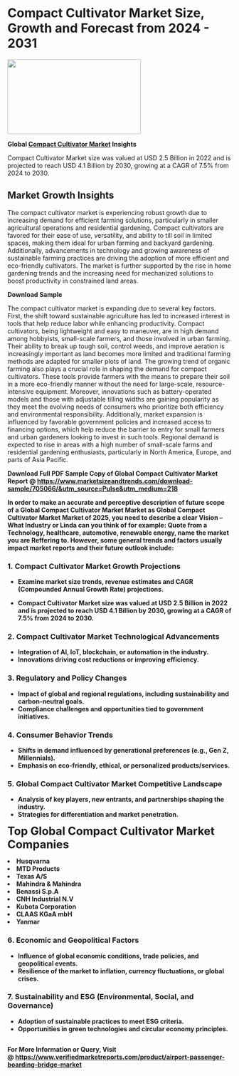 <H1>Compact Cultivator Market Size, Growth and Forecast from 2024 - 2031</H1><img class="aligncenter size-medium wp-image-584254" src="https://thirdeyenews.in/wp-content/uploads/2024/09/Global-Market-Research-300x168.jpeg" alt="" width="300" height="168" /><p><strong>Global&nbsp;<a href="https://www.marketsizeandtrends.com/download-sample/705066/&amp;utm_source=Pulse&amp;utm_medium=218">Compact Cultivator Market</a> Insights</strong></p><p>Compact Cultivator Market size was valued at USD 2.5 Billion in 2022 and is projected to reach USD 4.1 Billion by 2030, growing at a CAGR of 7.5% from 2024 to 2030.</p><p><h2>Market Growth Insights</h2> <p>The compact cultivator market is experiencing robust growth due to increasing demand for efficient farming solutions, particularly in smaller agricultural operations and residential gardening. Compact cultivators are favored for their ease of use, versatility, and ability to till soil in limited spaces, making them ideal for urban farming and backyard gardening. Additionally, advancements in technology and growing awareness of sustainable farming practices are driving the adoption of more efficient and eco-friendly cultivators. The market is further supported by the rise in home gardening trends and the increasing need for mechanized solutions to boost productivity in constrained land areas.</p> <p><strong>Download Sample</strong></p> <p>The compact cultivator market is expanding due to several key factors. First, the shift toward sustainable agriculture has led to increased interest in tools that help reduce labor while enhancing productivity. Compact cultivators, being lightweight and easy to maneuver, are in high demand among hobbyists, small-scale farmers, and those involved in urban farming. Their ability to break up tough soil, control weeds, and improve aeration is increasingly important as land becomes more limited and traditional farming methods are adapted for smaller plots of land. The growing trend of organic farming also plays a crucial role in shaping the demand for compact cultivators. These tools provide farmers with the means to prepare their soil in a more eco-friendly manner without the need for large-scale, resource-intensive equipment. Moreover, innovations such as battery-operated models and those with adjustable tilling widths are gaining popularity as they meet the evolving needs of consumers who prioritize both efficiency and environmental responsibility. Additionally, market expansion is influenced by favorable government policies and increased access to financing options, which help reduce the barrier to entry for small farmers and urban gardeners looking to invest in such tools. Regional demand is expected to rise in areas with a high number of small-scale farms and residential gardening enthusiasts, particularly in North America, Europe, and parts of Asia Pacific.</p> <p><strong></p><p><span class=""><strong>Download Full PDF Sample Copy of Global Compact Cultivator Market Report</strong> @ <a href="https://www.marketsizeandtrends.com/download-sample/705066/&amp;utm_source=Pulse&amp;utm_medium=218" target="_blank">https://www.marketsizeandtrends.com/download-sample/705066/&amp;utm_source=Pulse&amp;utm_medium=218</a></span></p><p>In order to make an accurate and perceptive description of future scope of a Global&nbsp;Compact Cultivator Market Market as Global&nbsp;Compact Cultivator Market Market of 2025, you need to describe a clear Vision &ndash; What Industry or Linda can you think of for example: Quote from a Technology, healthcare, automotive, renewable energy, name the market you are Reffering to. However, some general trends and factors usually impact market reports and their future outlook include:</p><h3>1.&nbsp;<strong>Compact Cultivator Market Growth Projections</strong></h3><ul><li>Examine market size trends, revenue estimates and CAGR (Compounded Annual Growth Rate) projections.</li><li><p>Compact Cultivator Market size was valued at USD 2.5 Billion in 2022 and is projected to reach USD 4.1 Billion by 2030, growing at a CAGR of 7.5% from 2024 to 2030.</p></li></ul><h3>2.&nbsp;<strong>Compact Cultivator Market Technological Advancements</strong></h3><ul><li>Integration of AI, IoT, blockchain, or automation in the industry.</li><li>Innovations driving cost reductions or improving efficiency.</li></ul><h3>3.&nbsp;<strong>Regulatory and Policy Changes</strong></h3><ul><li>Impact of global and regional regulations, including sustainability and carbon-neutral goals.</li><li>Compliance challenges and opportunities tied to government initiatives.</li></ul><h3>4.&nbsp;<strong>Consumer Behavior Trends</strong></h3><ul><li>Shifts in demand influenced by generational preferences (e.g., Gen Z, Millennials).</li><li>Emphasis on eco-friendly, ethical, or personalized products/services.</li></ul><h3>5.&nbsp;<strong>Global Compact Cultivator Market Competitive Landscape</strong></h3><ul><li>Analysis of key players, new entrants, and partnerships shaping the industry.</li><li>Strategies for differentiation and market penetration.</li></ul><p data-pm-slice="1 1 []"><span style="color: inherit; font-family: inherit; font-size: 25px;">Top Global Compact Cultivator Market Companies</span></p><div class="" data-test-id=""><p><li>Husqvarna</li><li> MTD Products</li><li> Texas A/S</li><li> Mahindra & Mahindra</li><li> Benassi S.p.A</li><li> CNH Industrial N.V</li><li> Kubota Corporation</li><li> CLAAS KGaA mbH</li><li> Yanmar</li></p></div><h3>6.&nbsp;<strong>Economic and Geopolitical Factors</strong></h3><ul><li>Influence of global economic conditions, trade policies, and geopolitical events.</li><li>Resilience of the market to inflation, currency fluctuations, or global crises.</li></ul><h3>7.&nbsp;<strong>Sustainability and ESG (Environmental, Social, and Governance)</strong></h3><ul><li>Adoption of sustainable practices to meet ESG criteria.</li><li>Opportunities in green technologies and circular economy principles.</li></ul><h2><strong style="font-size: 14px;">For More Information or Query, Visit @&nbsp;</strong><a style="background-color: #ffffff; font-size: 14px;" href="https://www.marketsizeandtrends.com/report/compact-cultivator-market/" target="_blank">https://www.verifiedmarketreports.com/product/airport-passenger-boarding-bridge-market</a></h2>
